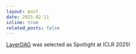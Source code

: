 ```yaml
---
layout: post
date: 2025-02-11
inline: true
related_posts: false
---
```


[LayerDAG](https://arxiv.org/abs/2411.02322) was selected as Spotlight at ICLR 2025!
